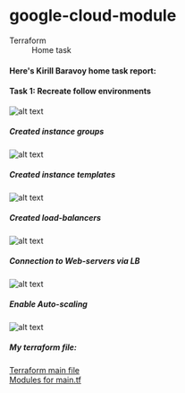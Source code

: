# google-cloud-module


<dl>
  <dt>Terraform</dt>
  <dd>Home task</dd>
</dl>



#### Here's Kirill Baravoy home task report:
#### Task 1: Recreate follow environments  <br>
![alt text](https://github.com/MNT-Lab/google-cloud-module/blob/kbaravoy/Day%205/img/scheme.png "Scheme")

##### Created instance groups
![alt text](https://github.com/MNT-Lab/google-cloud-module/blob/kbaravoy/Day%205/img/instance_group.png "Instance group")

##### Created instance templates
![alt text](https://github.com/MNT-Lab/google-cloud-module/blob/kbaravoy/Day%205/img/instance_group.png "Instance templates")

##### Created load-balancers
![alt text](https://github.com/MNT-Lab/google-cloud-module/blob/kbaravoy/Day%205/img/lb.png "LB")

##### Connection to Web-servers via LB
![alt text](https://github.com/MNT-Lab/google-cloud-module/blob/kbaravoy/Day%205/img/nginx-via-lb.png "Instance templates")

##### Enable Auto-scaling
![alt text](https://github.com/MNT-Lab/google-cloud-module/blob/kbaravoy/Day%205/img/scaling-on.png "Auto-scaling - ON")


##### My terraform file:
[Terraform main file](https://github.com/MNT-Lab/google-cloud-module/blob/kbaravoy/Day%205/main.tf "Main.tf") <br>
[Modules for main.tf](https://github.com/MNT-Lab/google-cloud-module/tree/kbaravoy/Day%205/modules "networks.tf") <br>
